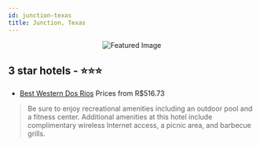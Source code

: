 ```yaml
---
id: junction-texas
title: Junction, Texas
---
```


<center><img src="https://i.travelapi.com/hotels/2000000/1660000/1659000/1658958/267081e9_z.jpg" alt="Featured Image" /></center>


##  3 star hotels - ⭐️⭐️⭐️

-    [Best Western Dos Rios](https://us.hurb.com/hotels/junction/best-western-dos-rios-JNP-JP075245?cmp=18055) Prices from R$516.73
   > Be sure to enjoy recreational amenities including an outdoor pool and a fitness center. Additional amenities at this hotel include complimentary wireless Internet access, a picnic area, and barbecue grills.
